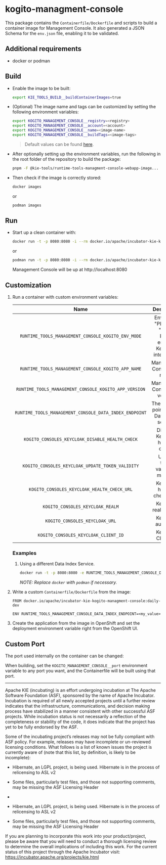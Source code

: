 <!--
   Licensed to the Apache Software Foundation (ASF) under one
   or more contributor license agreements.  See the NOTICE file
   distributed with this work for additional information
   regarding copyright ownership.  The ASF licenses this file
   to you under the Apache License, Version 2.0 (the
   "License"); you may not use this file except in compliance
   with the License.  You may obtain a copy of the License at
     http://www.apache.org/licenses/LICENSE-2.0
   Unless required by applicable law or agreed to in writing,
   software distributed under the License is distributed on an
   "AS IS" BASIS, WITHOUT WARRANTIES OR CONDITIONS OF ANY
   KIND, either express or implied.  See the License for the
   specific language governing permissions and limitations
   under the License.
-->

# kogito-managment-console

This package contains the `Containerfile/Dockerfile` and scripts to build a container image for Management Console. It also generated a JSON Schema for the `env.json` file, enabling it to be validated.

## Additional requirements

- docker or podman

## Build

- Enable the image to be built:

  ```bash
  export KIE_TOOLS_BUILD__buildContainerImages=true
  ```

- (Optional) The image name and tags can be customized by setting the following environment variables:

  ```bash
  export KOGITO_MANAGEMENT_CONSOLE__registry=<registry>
  export KOGITO_MANAGEMENT_CONSOLE__account=<account>
  export KOGITO_MANAGEMENT_CONSOLE__name=<image-name>
  export KOGITO_MANAGEMENT_CONSOLE__buildTags=<image-tags>
  ```

  > Default values can be found [here](./env/index.js).

- After optionally setting up the environment variables, run the following in the root folder of the repository to build the package:

  ```bash
  pnpm -F @kie-tools/runtime-tools-managment-console-webapp-image... build:prod
  ```

- Then check if the image is correctly stored:

  ```bash
  docker images
  ```

  or

  ```bash
  podman images
  ```

## Run

- Start up a clean container with:

  ```bash
  docker run -t -p 8080:8080 -i --rm docker.io/apache/incubator-kie-kogito-managment-console:daily-dev
  ```

  or

  ```bash
  podman run -t -p 8080:8080 -i --rm docker.io/apache/incubator-kie-kogito-managment-console:daily-dev
  ```

  Management Console will be up at http://localhost:8080

## Customization

1. Run a container with custom environment variables:

   [comment]: <> (//TODO: Use EnvJson.schema.json to generate this documentation somehow.. See https://github.com/kiegroup/kie-issues/issues/16)

   |                          Name                          |                          Description                          |                                           Default                                            |
   | :----------------------------------------------------: | :-----------------------------------------------------------: | :------------------------------------------------------------------------------------------: |
   |   `RUNTIME_TOOLS_MANAGEMENT_CONSOLE_KOGITO_ENV_MODE`   | Env Mode: "PROD" or "DEV". PROD enables Keycloak integration. |                                            "PROD"                                            |
   |   `RUNTIME_TOOLS_MANAGEMENT_CONSOLE_KOGITO_APP_NAME`   |                 Management Console app name.                  | See [ defaultEnvJson.ts ](../runtime-tools-managment-console-webapp/build/defaultEnvJson.js) |
   | `RUNTIME_TOOLS_MANAGEMENT_CONSOLE_KOGITO_APP_VERSION`  |                Management Console app version.                | See [ defaultEnvJson.ts ](../runtime-tools-managment-console-webapp/build/defaultEnvJson.js) |
   | `RUNTIME_TOOLS_MANAGEMENT_CONSOLE_DATA_INDEX_ENDPOINT` |        The URL that points to the Data Index service.         | See [ defaultEnvJson.ts ](../runtime-tools-managment-console-webapp/build/defaultEnvJson.js) |
   |    `KOGITO_CONSOLES_KEYCLOAK_DISABLE_HEALTH_CHECK`     |                Disables Keycloak health-check.                | See [ defaultEnvJson.ts ](../runtime-tools-managment-console-webapp/build/defaultEnvJson.js) |
   |    `KOGITO_CONSOLES_KEYCLOAK_UPDATE_TOKEN_VALIDITY`    |               Update token validity in minutes.               | See [ defaultEnvJson.ts ](../runtime-tools-managment-console-webapp/build/defaultEnvJson.js) |
   |      `KOGITO_CONSOLES_KEYCLOAK_HEALTH_CHECK_URL`       |                  Keycloak health-check URL.                   | See [ defaultEnvJson.ts ](../runtime-tools-managment-console-webapp/build/defaultEnvJson.js) |
   |            `KOGITO_CONSOLES_KEYCLOAK_REALM`            |                     Keycloak realm name.                      | See [ defaultEnvJson.ts ](../runtime-tools-managment-console-webapp/build/defaultEnvJson.js) |
   |             `KOGITO_CONSOLES_KEYCLOAK_URL`             |                      Keycloak auth URL.                       | See [ defaultEnvJson.ts ](../runtime-tools-managment-console-webapp/build/defaultEnvJson.js) |
   |          `KOGITO_CONSOLES_KEYCLOAK_CLIENT_ID`          |                      Keycloak Client ID.                      | See [ defaultEnvJson.ts ](../runtime-tools-managment-console-webapp/build/defaultEnvJson.js) |

   ### Examples

   1. Using a different Data Index Service.

      ```bash
      docker run -t -p 8080:8080 -e RUNTIME_TOOLS_MANAGEMENT_CONSOLE_DATA_INDEX_ENDPOINT=<my_value> -i --rm docker.io/apache/incubator-kie-kogito-managment-console:daily-dev
      ```

      _NOTE: Replace `docker` with `podman` if necessary._

2. Write a custom `Containerfile/Dockerfile` from the image:

   ```docker
   FROM docker.io/apache/incubator-kie-kogito-managment-console:daily-dev

   ENV RUNTIME_TOOLS_MANAGEMENT_CONSOLE_DATA_INDEX_ENDPOINT=<my_value>
   ```

3. Create the application from the image in OpenShift and set the deployment environment variable right from the OpenShift UI.

## Custom Port

The port used internally on the container can be changed:

When building, set the `KOGITO_MANAGEMENT_CONSOLE__port` environment variable to any port you want, and the Containerfile will be built using that port.

---

Apache KIE (incubating) is an effort undergoing incubation at The Apache Software
Foundation (ASF), sponsored by the name of Apache Incubator. Incubation is
required of all newly accepted projects until a further review indicates that
the infrastructure, communications, and decision making process have stabilized
in a manner consistent with other successful ASF projects. While incubation
status is not necessarily a reflection of the completeness or stability of the
code, it does indicate that the project has yet to be fully endorsed by the ASF.

Some of the incubating project’s releases may not be fully compliant with ASF
policy. For example, releases may have incomplete or un-reviewed licensing
conditions. What follows is a list of known issues the project is currently
aware of (note that this list, by definition, is likely to be incomplete):

- Hibernate, an LGPL project, is being used. Hibernate is in the process of relicensing to ASL v2
- Some files, particularly test files, and those not supporting comments, may be missing the ASF Licensing Header
-

- Hibernate, an LGPL project, is being used. Hibernate is in the process of
  relicensing to ASL v2
- Some files, particularly test files, and those not supporting comments, may
  be missing the ASF Licensing Header

If you are planning to incorporate this work into your product/project, please
be aware that you will need to conduct a thorough licensing review to determine
the overall implications of including this work. For the current status of this
project through the Apache Incubator visit:
https://incubator.apache.org/projects/kie.html
